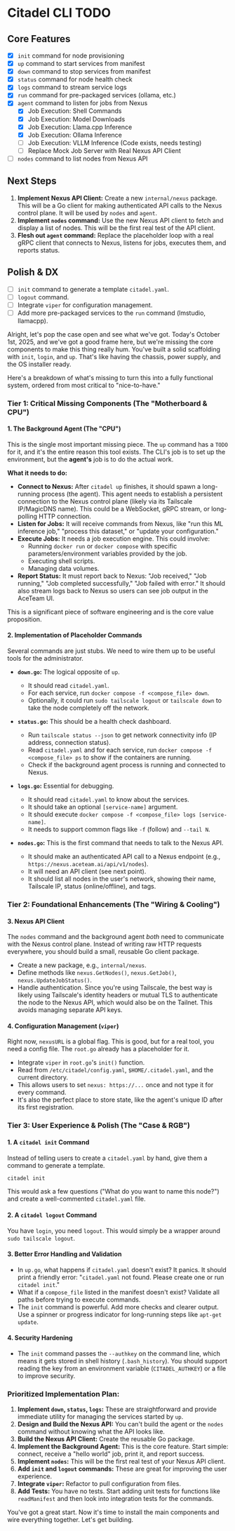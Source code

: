# Citadel CLI TODO

## Core Features

- [x] `init` command for node provisioning
- [x] `up` command to start services from manifest
- [x] `down` command to stop services from manifest
- [x] `status` command for node health check
- [x] `logs` command to stream service logs
- [x] `run` command for pre-packaged services (ollama, etc.)
- [x] `agent` command to listen for jobs from Nexus
  - [x] Job Execution: Shell Commands
  - [x] Job Execution: Model Downloads
  - [x] Job Execution: Llama.cpp Inference
  - [x] Job Execution: Ollama Inference
  - [ ] Job Execution: VLLM Inference (Code exists, needs testing)
  - [ ] Replace Mock Job Server with Real Nexus API Client
- [ ] `nodes` command to list nodes from Nexus API

## Next Steps

1.  **Implement Nexus API Client:** Create a new `internal/nexus` package. This will be a Go client for making authenticated API calls to the Nexus control plane. It will be used by `nodes` and `agent`.
2.  **Implement `nodes` command:** Use the new Nexus API client to fetch and display a list of nodes. This will be the first real test of the API client.
3.  **Flesh out `agent` command:** Replace the placeholder loop with a real gRPC client that connects to Nexus, listens for jobs, executes them, and reports status.

## Polish & DX

- [ ] `init` command to generate a template `citadel.yaml`.
- [ ] `logout` command.
- [ ] Integrate `viper` for configuration management.
- [ ] Add more pre-packaged services to the `run` command (lmstudio, llamacpp).

Alright, let's pop the case open and see what we've got. Today's October 1st, 2025, and we've got a good frame here, but we're missing the core components to make this thing really hum. You've built a solid scaffolding with `init`, `login`, and `up`. That's like having the chassis, power supply, and the OS installer ready.

Here's a breakdown of what's missing to turn this into a fully functional system, ordered from most critical to "nice-to-have."

### Tier 1: Critical Missing Components (The "Motherboard & CPU")

#### 1. The Background Agent (The "CPU")

This is the single most important missing piece. The `up` command has a `TODO` for it, and it's the entire reason this tool exists. The CLI's job is to set up the environment, but the **agent's** job is to do the actual work.

**What it needs to do:**

- **Connect to Nexus:** After `citadel up` finishes, it should spawn a long-running process (the agent). This agent needs to establish a persistent connection to the Nexus control plane (likely via its Tailscale IP/MagicDNS name). This could be a WebSocket, gRPC stream, or long-polling HTTP connection.
- **Listen for Jobs:** It will receive commands from Nexus, like "run this ML inference job," "process this dataset," or "update your configuration."
- **Execute Jobs:** It needs a job execution engine. This could involve:
  - Running `docker run` or `docker compose` with specific parameters/environment variables provided by the job.
  - Executing shell scripts.
  - Managing data volumes.
- **Report Status:** It must report back to Nexus: "Job received," "Job running," "Job completed successfully," "Job failed with error." It should also stream logs back to Nexus so users can see job output in the AceTeam UI.

This is a significant piece of software engineering and is the core value proposition.

#### 2. Implementation of Placeholder Commands

Several commands are just stubs. We need to wire them up to be useful tools for the administrator.

- **`down.go`:** The logical opposite of `up`.

  - It should read `citadel.yaml`.
  - For each service, run `docker compose -f <compose_file> down`.
  - Optionally, it could run `sudo tailscale logout` or `tailscale down` to take the node completely off the network.

- **`status.go`:** This should be a health check dashboard.

  - Run `tailscale status --json` to get network connectivity info (IP address, connection status).
  - Read `citadel.yaml` and for each service, run `docker compose -f <compose_file> ps` to show if the containers are running.
  - Check if the background agent process is running and connected to Nexus.

- **`logs.go`:** Essential for debugging.

  - It should read `citadel.yaml` to know about the services.
  - It should take an optional `[service-name]` argument.
  - It should execute `docker compose -f <compose_file> logs [service-name]`.
  - It needs to support common flags like `-f` (follow) and `--tail N`.

- **`nodes.go`:** This is the first command that needs to talk to the Nexus API.
  - It should make an authenticated API call to a Nexus endpoint (e.g., `https://nexus.aceteam.ai/api/v1/nodes`).
  - It will need an API client (see next point).
  - It should list all nodes in the user's network, showing their name, Tailscale IP, status (online/offline), and tags.

### Tier 2: Foundational Enhancements (The "Wiring & Cooling")

#### 3. Nexus API Client

The `nodes` command and the background agent _both_ need to communicate with the Nexus control plane. Instead of writing raw HTTP requests everywhere, you should build a small, reusable Go client package.

- Create a new package, e.g., `internal/nexus`.
- Define methods like `nexus.GetNodes()`, `nexus.GetJob()`, `nexus.UpdateJobStatus()`.
- Handle authentication. Since you're using Tailscale, the best way is likely using Tailscale's identity headers or mutual TLS to authenticate the node to the Nexus API, which would also be on the Tailnet. This avoids managing separate API keys.

#### 4. Configuration Management (`viper`)

Right now, `nexusURL` is a global flag. This is good, but for a real tool, you need a config file. The `root.go` already has a placeholder for it.

- Integrate `viper` in `root.go`'s `init()` function.
- Read from `/etc/citadel/config.yaml`, `$HOME/.citadel.yaml`, and the current directory.
- This allows users to set `nexus: https://...` once and not type it for every command.
- It's also the perfect place to store state, like the agent's unique ID after its first registration.

### Tier 3: User Experience & Polish (The "Case & RGB")

#### 1. A `citadel init` Command

Instead of telling users to create a `citadel.yaml` by hand, give them a command to generate a template.

```bash
citadel init
```

This would ask a few questions ("What do you want to name this node?") and create a well-commented `citadel.yaml` file.

#### 2. A `citadel logout` Command

You have `login`, you need `logout`. This would simply be a wrapper around `sudo tailscale logout`.

#### 3. Better Error Handling and Validation

- In `up.go`, what happens if `citadel.yaml` doesn't exist? It panics. It should print a friendly error: "`citadel.yaml` not found. Please create one or run `citadel init`."
- What if a `compose_file` listed in the manifest doesn't exist? Validate all paths before trying to execute commands.
- The `init` command is powerful. Add more checks and clearer output. Use a spinner or progress indicator for long-running steps like `apt-get update`.

#### 4. Security Hardening

- The `init` command passes the `--authkey` on the command line, which means it gets stored in shell history (`.bash_history`). You should support reading the key from an environment variable (`CITADEL_AUTHKEY`) or a file to improve security.

### Prioritized Implementation Plan:

1.  **Implement `down`, `status`, `logs`:** These are straightforward and provide immediate utility for managing the services started by `up`.
2.  **Design and Build the Nexus API:** You can't build the agent or the `nodes` command without knowing what the API looks like.
3.  **Build the Nexus API Client:** Create the reusable Go package.
4.  **Implement the Background Agent:** This is the core feature. Start simple: connect, receive a "hello world" job, print it, and report success.
5.  **Implement `nodes`:** This will be the first real test of your Nexus API client.
6.  **Add `init` and `logout` commands:** These are great for improving the user experience.
7.  **Integrate `viper`:** Refactor to pull configuration from files.
8.  **Add Tests:** You have no tests. Start adding unit tests for functions like `readManifest` and then look into integration tests for the commands.

You've got a great start. Now it's time to install the main components and wire everything together. Let's get building.
